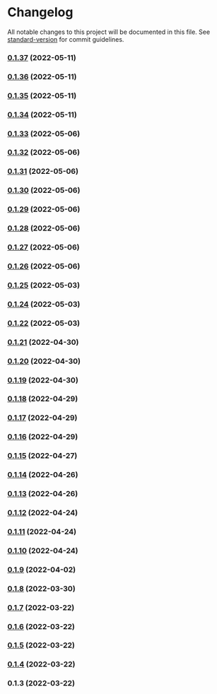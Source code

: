 # Changelog

All notable changes to this project will be documented in this file. See [standard-version](https://github.com/conventional-changelog/standard-version) for commit guidelines.

### [0.1.37](https://github.com/srclaunch/web-environment/compare/v0.1.36...v0.1.37) (2022-05-11)

### [0.1.36](https://github.com/srclaunch/web-environment/compare/v0.1.35...v0.1.36) (2022-05-11)

### [0.1.35](https://github.com/srclaunch/web-environment/compare/v0.1.34...v0.1.35) (2022-05-11)

### [0.1.34](https://github.com/srclaunch/web-environment/compare/v0.1.33...v0.1.34) (2022-05-11)

### [0.1.33](https://github.com/srclaunch/web-environment/compare/v0.1.32...v0.1.33) (2022-05-06)

### [0.1.32](https://github.com/srclaunch/web-environment/compare/v0.1.31...v0.1.32) (2022-05-06)

### [0.1.31](https://github.com/srclaunch/web-environment/compare/v0.1.30...v0.1.31) (2022-05-06)

### [0.1.30](https://github.com/srclaunch/web-environment/compare/v0.1.29...v0.1.30) (2022-05-06)

### [0.1.29](https://github.com/srclaunch/web-environment/compare/v0.1.28...v0.1.29) (2022-05-06)

### [0.1.28](https://github.com/srclaunch/web-environment/compare/v0.1.27...v0.1.28) (2022-05-06)

### [0.1.27](https://github.com/srclaunch/web-environment/compare/v0.1.26...v0.1.27) (2022-05-06)

### [0.1.26](https://github.com/srclaunch/web-environment/compare/v0.1.25...v0.1.26) (2022-05-06)

### [0.1.25](https://github.com/srclaunch/web-environment/compare/v0.1.24...v0.1.25) (2022-05-03)

### [0.1.24](https://github.com/srclaunch/web-environment/compare/v0.1.22...v0.1.24) (2022-05-03)

### [0.1.22](https://github.com/srclaunch/web-environment/compare/v0.1.21...v0.1.22) (2022-05-03)

### [0.1.21](https://github.com/srclaunch/web-environment/compare/v0.1.20...v0.1.21) (2022-04-30)

### [0.1.20](https://github.com/srclaunch/web-environment/compare/v0.1.19...v0.1.20) (2022-04-30)

### [0.1.19](https://github.com/srclaunch/web-environment/compare/v0.1.18...v0.1.19) (2022-04-30)

### [0.1.18](https://github.com/srclaunch/web-environment/compare/v0.1.17...v0.1.18) (2022-04-29)

### [0.1.17](https://github.com/srclaunch/web-environment/compare/v0.1.16...v0.1.17) (2022-04-29)

### [0.1.16](https://github.com/srclaunch/web-environment/compare/v0.1.15...v0.1.16) (2022-04-29)

### [0.1.15](https://github.com/srclaunch/web-environment/compare/v0.1.14...v0.1.15) (2022-04-27)

### [0.1.14](https://github.com/srclaunch/web-environment/compare/v0.1.13...v0.1.14) (2022-04-26)

### [0.1.13](https://github.com/srclaunch/web-environment/compare/v0.1.12...v0.1.13) (2022-04-26)

### [0.1.12](https://github.com/srclaunch/web-environment/compare/v0.1.11...v0.1.12) (2022-04-24)

### [0.1.11](https://github.com/srclaunch/web-environment/compare/v0.1.10...v0.1.11) (2022-04-24)

### [0.1.10](https://github.com/srclaunch/web-environment/compare/v0.1.9...v0.1.10) (2022-04-24)

### [0.1.9](https://github.com/srclaunch/web-environment/compare/v0.1.8...v0.1.9) (2022-04-02)

### [0.1.8](https://github.com/srclaunch/web-environment/compare/v0.1.7...v0.1.8) (2022-03-30)

### [0.1.7](https://github.com/srclaunch/web-environment/compare/v0.1.6...v0.1.7) (2022-03-22)

### [0.1.6](https://github.com/srclaunch/web-environment/compare/v0.1.5...v0.1.6) (2022-03-22)

### [0.1.5](https://github.com/srclaunch/web-environment/compare/v0.1.4...v0.1.5) (2022-03-22)

### [0.1.4](https://github.com/srclaunch/web-environment/compare/v0.1.3...v0.1.4) (2022-03-22)

### 0.1.3 (2022-03-22)
